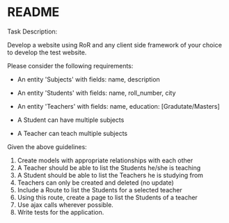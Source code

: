 # README

Task Description:

Develop a website using RoR and any client side framework of your choice to develop the test website.

Please consider the following requirements:

- An entity 'Subjects' with fields: name, description
- An entity 'Students' with fields: name, roll_number, city
- An entity 'Teachers' with fields: name, education: [Gradutate/Masters]

- A Student can have multiple subjects
- A Teacher can teach multiple subjects

Given the above guidelines:

1. Create models with appropriate relationships with each other
2. A Teacher should be able to list the Students he/she is teaching
3. A Student should be able to list the Teachers he is studying from
4. Teachers can only be created and deleted (no update)
5. Include a Route to list the Students for a selected teacher
6. Using this route, create a page to list the Students of a teacher
7. Use ajax calls wherever possible.
8. Write tests for the application.
